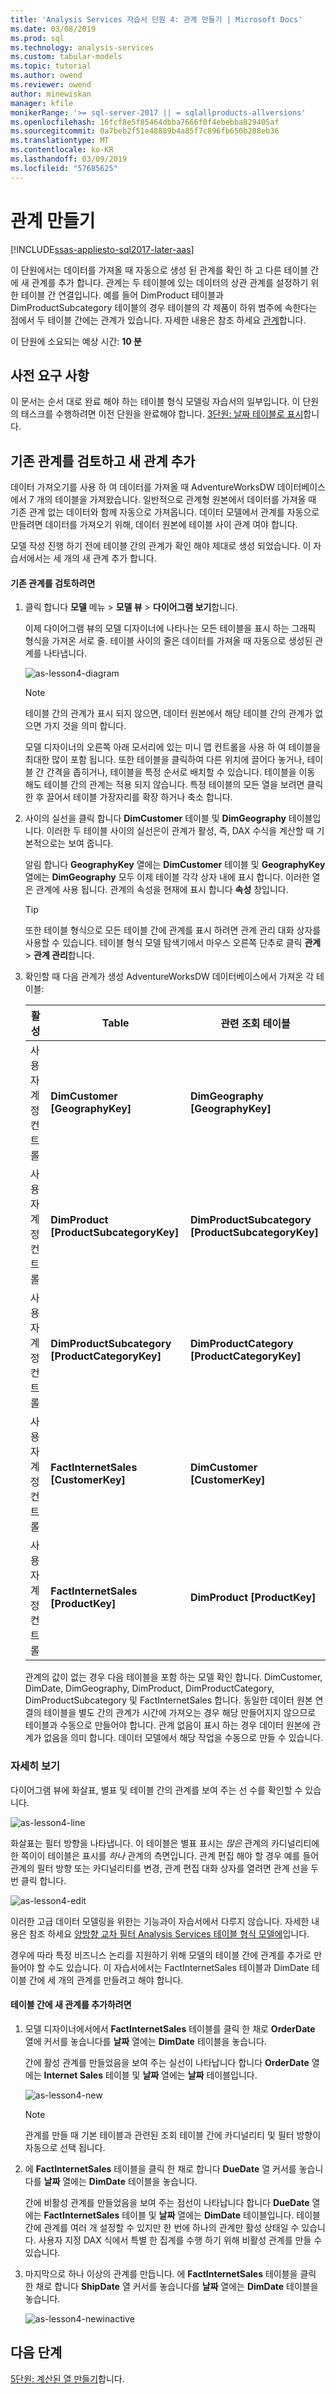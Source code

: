 ```yaml
---
title: 'Analysis Services 자습서 단원 4: 관계 만들기 | Microsoft Docs'
ms.date: 03/08/2019
ms.prod: sql
ms.technology: analysis-services
ms.custom: tabular-models
ms.topic: tutorial
ms.author: owend
ms.reviewer: owend
author: minewiskan
manager: kfile
monikerRange: '>= sql-server-2017 || = sqlallproducts-allversions'
ms.openlocfilehash: 16fcf8e5f85464dbba7666f0f4ebebba829405af
ms.sourcegitcommit: 0a7beb2f51e48889b4a85f7c896fb650b208eb36
ms.translationtype: MT
ms.contentlocale: ko-KR
ms.lasthandoff: 03/09/2019
ms.locfileid: "57685625"
---
```

# <a name="create-relationships"></a>관계 만들기

[!INCLUDE[ssas-appliesto-sql2017-later-aas](../../includes/ssas-appliesto-sql2017-later-aas.md)]

이 단원에서는 데이터를 가져올 때 자동으로 생성 된 관계를 확인 하 고 다른 테이블 간에 새 관계를 추가 합니다. 관계는 두 테이블에 있는 데이터의 상관 관계를 설정하기 위한 테이블 간 연결입니다. 예를 들어 DimProduct 테이블과 DimProductSubcategory 테이블의 경우 테이블의 각 제품이 하위 범주에 속한다는 점에서 두 테이블 간에는 관계가 있습니다. 자세한 내용은 참조 하세요 [관계](../tabular-models/relationships-ssas-tabular.md)합니다.
  
이 단원에 소요되는 예상 시간: **10 분**  
  
## <a name="prerequisites"></a>사전 요구 사항  

이 문서는 순서 대로 완료 해야 하는 테이블 형식 모델링 자습서의 일부입니다. 이 단원의 태스크를 수행하려면 이전 단원을 완료해야 합니다. [3단원: 날짜 테이블로 표시](../tutorial-tabular-1400/as-lesson-3-mark-as-date-table.md)합니다. 
  
## <a name="review-existing-relationships-and-add-new-relationships"></a>기존 관계를 검토하고 새 관계 추가  

데이터 가져오기를 사용 하 여 데이터를 가져올 때 AdventureWorksDW 데이터베이스에서 7 개의 테이블을 가져왔습니다. 일반적으로 관계형 원본에서 데이터를 가져올 때 기존 관계 없는 데이터와 함께 자동으로 가져옵니다. 데이터 모델에서 관계를 자동으로 만들려면 데이터를 가져오기 위해, 데이터 원본에 테이블 사이 관계 여야 합니다.

모델 작성 진행 하기 전에 테이블 간의 관계가 확인 해야 제대로 생성 되었습니다. 이 자습서에서는 세 개의 새 관계 추가 합니다.  

  
#### <a name="to-review-existing-relationships"></a>기존 관계를 검토하려면  
  
1.  클릭 합니다 **모델** 메뉴 > **모델 뷰** > **다이어그램 보기**합니다.  

    이제 다이어그램 뷰의 모델 디자이너에 나타나는 모든 테이블을 표시 하는 그래픽 형식을 가져온 서로 줄. 테이블 사이의 줄은 데이터를 가져올 때 자동으로 생성된 관계를 나타냅니다.
    
    ![as-lesson4-diagram](../tutorial-tabular-1400/media/as-lesson4-diagram.png)
  
    > [!NOTE]
    > 테이블 간의 관계가 표시 되지 않으면, 데이터 원본에서 해당 테이블 간의 관계가 없으면 가지 것을 의미 합니다.

    모델 디자이너의 오른쪽 아래 모서리에 있는 미니 맵 컨트롤을 사용 하 여 테이블을 최대한 많이 포함 됩니다. 또한 테이블을 클릭하여 다른 위치에 끌어다 놓거나, 테이블 간 간격을 좁히거나, 테이블을 특정 순서로 배치할 수 있습니다. 테이블을 이동 해도 테이블 간의 관계는 적용 되지 않습니다. 특정 테이블의 모든 열을 보려면 클릭 한 후 끌어서 테이블 가장자리를 확장 하거나 축소 합니다.  
  
2.  사이의 실선을 클릭 합니다 **DimCustomer** 테이블 및 **DimGeography** 테이블입니다. 이러한 두 테이블 사이의 실선은이 관계가 활성, 즉, DAX 수식을 계산할 때 기본적으로는 보여 줍니다.  
  
    알림 합니다 **GeographyKey** 열에는 **DimCustomer** 테이블 및 **GeographyKey** 열에는 **DimGeography** 모두 이제 테이블 각각 상자 내에 표시 합니다. 이러한 열은 관계에 사용 됩니다. 관계의 속성을 현재에 표시 합니다 **속성** 창입니다.  
  
    > [!TIP]  
    > 또한 테이블 형식으로 모든 테이블 간에 관계를 표시 하려면 관계 관리 대화 상자를 사용할 수 있습니다. 테이블 형식 모델 탐색기에서 마우스 오른쪽 단추로 클릭 **관계** > **관계 관리**합니다.
  
3.  확인할 때 다음 관계가 생성 AdventureWorksDW 데이터베이스에서 가져온 각 테이블:  
  
    |활성|Table|관련 조회 테이블|  
    |----------|---------|------------------------|  
    |사용자 계정 컨트롤|**DimCustomer [GeographyKey]**|**DimGeography [GeographyKey]**|  
    |사용자 계정 컨트롤|**DimProduct [ProductSubcategoryKey]**|**DimProductSubcategory [ProductSubcategoryKey]**|  
    |사용자 계정 컨트롤|**DimProductSubcategory [ProductCategoryKey]**|**DimProductCategory [ProductCategoryKey]**|  
    |사용자 계정 컨트롤|**FactInternetSales [CustomerKey]**|**DimCustomer [CustomerKey]**|  
    |사용자 계정 컨트롤|**FactInternetSales [ProductKey]**|**DimProduct [ProductKey]**|  
  
    관계의 값이 없는 경우 다음 테이블을 포함 하는 모델 확인 합니다. DimCustomer, DimDate, DimGeography, DimProduct, DimProductCategory, DimProductSubcategory 및 FactInternetSales 합니다. 동일한 데이터 원본 연결의 테이블을 별도 간의 관계가 시간에 가져오는 경우 해당 만들어지지 않으므로 테이블과 수동으로 만들어야 합니다. 관계 없음이 표시 하는 경우 데이터 원본에 관계가 없음을 의미 합니다. 데이터 모델에서 해당 작업을 수동으로 만들 수 있습니다.

### <a name="take-a-closer-look"></a>자세히 보기

다이어그램 뷰에 화살표, 별표 및 테이블 간의 관계를 보여 주는 선 수를 확인할 수 있습니다.

![as-lesson4-line](../tutorial-tabular-1400/media/as-lesson4-line.png)

화살표는 필터 방향을 나타냅니다. 이 테이블은 별표 표시는 *많은* 관계의 카디널리티에 한 쪽이이 테이블은 표시를 *하나* 관계의 측면입니다. 관계 편집 해야 할 경우 예를 들어 관계의 필터 방향 또는 카디널리티를 변경, 관계 편집 대화 상자를 열려면 관계 선을 두 번 클릭 합니다.

![as-lesson4-edit](../tutorial-tabular-1400/media/as-lesson4-edit.png)

이러한 고급 데이터 모델링을 위한는 기능과이 자습서에서 다루지 않습니다. 자세한 내용은 참조 하세요 [양방향 교차 필터 Analysis Services 테이블 형식 모델에](../tabular-models/bi-directional-cross-filters-tabular-models-analysis-services.md)입니다.

경우에 따라 특정 비즈니스 논리를 지원하기 위해 모델의 테이블 간에 관계를 추가로 만들어야 할 수도 있습니다. 이 자습서에서는 FactInternetSales 테이블과 DimDate 테이블 간에 세 개의 관계를 만들려고 해야 합니다.  
  
#### <a name="to-add-new-relationships-between-tables"></a>테이블 간에 새 관계를 추가하려면  
  
1.  모델 디자이너에서에서 **FactInternetSales** 테이블를 클릭 한 채로 **OrderDate** 열에 커서를 놓습니다를 **날짜** 열에는  **DimDate** 테이블을 놓습니다.  

    간에 활성 관계를 만들었음을 보여 주는 실선이 나타납니다 합니다 **OrderDate** 열에는 **Internet Sales** 테이블 및 **날짜** 열에는  **날짜** 테이블입니다. 
  
      ![as-lesson4-new](../tutorial-tabular-1400/media/as-lesson4-new.png) 
  
    > [!NOTE]  
    > 관계를 만들 때 기본 테이블과 관련된 조회 테이블 간에 카디널리티 및 필터 방향이 자동으로 선택 됩니다.  
  
2.  에 **FactInternetSales** 테이블을 클릭 한 채로 합니다 **DueDate** 열 커서를 놓습니다를 **날짜** 열에는 **DimDate** 테이블을 놓습니다.  
  
    간에 비활성 관계를 만들었음을 보여 주는 점선이 나타납니다 합니다 **DueDate** 열에는 **FactInternetSales** 테이블 및 **날짜** 열에는  **DimDate** 테이블입니다. 테이블 간에 관계를 여러 개 설정할 수 있지만 한 번에 하나의 관계만 활성 상태일 수 있습니다. 사용자 지정 DAX 식에서 특별 한 집계를 수행 하기 위해 비활성 관계를 만들 수 있습니다.  
  
3.  마지막으로 하나 이상의 관계를 만듭니다. 에 **FactInternetSales** 테이블을 클릭 한 채로 합니다 **ShipDate** 열 커서를 놓습니다를 **날짜** 열에는 **DimDate** 테이블을 놓습니다.  
    
     ![as-lesson4-newinactive](../tutorial-tabular-1400/media/as-lesson4-newinactive.png)
  
## <a name="whats-next"></a>다음 단계

[5단원: 계산된 열 만들기](../tutorial-tabular-1400/as-lesson-5-create-calculated-columns.md)합니다.
  
  
  
